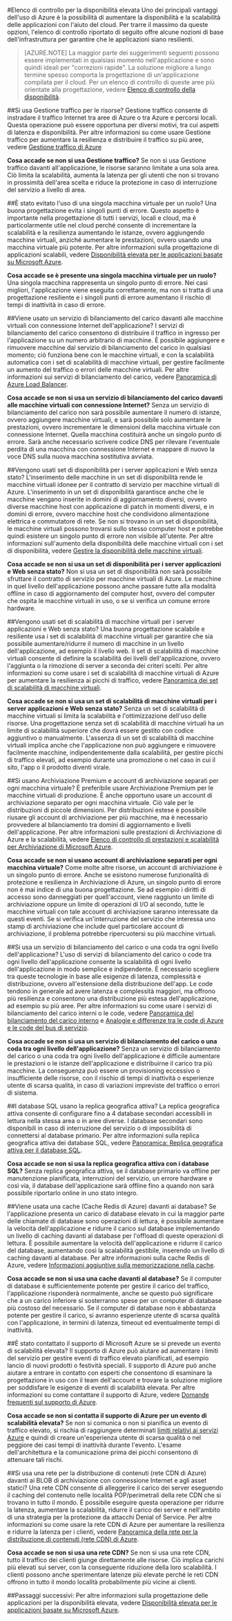 <properties
   pageTitle="Elenco di controllo della disponibilità elevata | Microsoft Azure"
   description="Rapido elenco di controllo di impostazioni e azioni che è possibile usare per migliorare la disponibilità delle applicazioni con Azure."
   services=""
   documentationCenter="na"
   authors="adamglick"
   manager="hongfeig"
   editor=""/>

<tags
   ms.service="resiliency"
   ms.devlang="na"
   ms.topic="article"
   ms.tgt_pltfrm="na"
   ms.workload="na"
   ms.date="06/09/2016"
   ms.author="aglick"/>

#Elenco di controllo per la disponibilità elevata
Uno dei principali vantaggi dell'uso di Azure è la possibilità di aumentare la disponibilità e la scalabilità delle applicazioni con l'aiuto del cloud. Per trarre il massimo da queste opzioni, l'elenco di controllo riportato di seguito offre alcune nozioni di base dell'infrastruttura per garantire che le applicazioni siano resilienti.

>[AZURE.NOTE] La maggior parte dei suggerimenti seguenti possono essere implementati in qualsiasi momento nell'applicazione e sono quindi ideali per "correzioni rapide". La soluzione migliore a lungo termine spesso comporta la progettazione di un'applicazione compilata per il cloud. Per un elenco di controllo di queste aree più orientate alla progettazione, vedere [Elenco di controllo della disponibilità](../best-practices-availability-checklist.md).

##Si usa Gestione traffico per le risorse?
Gestione traffico consente di instradare il traffico Internet tra aree di Azure o tra Azure e percorsi locali. Questa operazione può essere opportuna per diversi motivi, tra cui aspetti di latenza e disponibilità. Per altre informazioni su come usare Gestione traffico per aumentare la resilienza e distribuire il traffico su più aree, vedere [Gestione traffico di Azure](../traffic-manager/traffic-manager-overview.md)

__Cosa accade se non si usa Gestione traffico?__ Se non si usa Gestione traffico davanti all'applicazione, le risorse saranno limitate a una sola area. Ciò limita la scalabilità, aumenta la latenza per gli utenti che non si trovano in prossimità dell'area scelta e riduce la protezione in caso di interruzione del servizio a livello di area.

##È stato evitato l'uso di una singola macchina virtuale per un ruolo?
Una buona progettazione evita i singoli punti di errore. Questo aspetto è importante nella progettazione di tutti i servizi, locali e cloud, ma è particolarmente utile nel cloud perché consente di incrementare la scalabilità e la resilienza aumentando le istanze, ovvero aggiungendo macchine virtuali, anziché aumentare le prestazioni, ovvero usando una macchina virtuale più potente. Per altre informazioni sulla progettazione di applicazioni scalabili, vedere [Disponibilità elevata per le applicazioni basate su Microsoft Azure](resiliency-high-availability-azure-applications.md).

__Cosa accade se è presente una singola macchina virtuale per un ruolo?__ Una singola macchina rappresenta un singolo punto di errore. Nei casi migliori, l'applicazione viene eseguita correttamente, ma non si tratta di una progettazione resiliente e i singoli punti di errore aumentano il rischio di tempi di inattività in caso di errore.

##Viene usato un servizio di bilanciamento del carico davanti alle macchine virtuali con connessione Internet dell'applicazione?
I servizi di bilanciamento del carico consentono di distribuire il traffico in ingresso per l'applicazione su un numero arbitrario di macchine. È possibile aggiungere e rimuovere macchine dal servizio di bilanciamento del carico in qualsiasi momento; ciò funziona bene con le macchine virtuali, e con la scalabilità automatica con i set di scalabilità di macchine virtuali, per gestire facilmente un aumento del traffico o errori delle macchine virtuali. Per altre informazioni sui servizi di bilanciamento del carico, vedere [Panoramica di Azure Load Balancer](../load-balancer/load-balancer-overview.md).

__Cosa accade se non si usa un servizio di bilanciamento del carico davanti alle macchine virtuali con connessione Internet?__ Senza un servizio di bilanciamento del carico non sarà possibile aumentare il numero di istanze, ovvero aggiungere macchine virtuali, e sarà possibile solo aumentare le prestazioni, ovvero incrementare le dimensioni della macchina virtuale con connessione Internet. Quella macchina costituirà anche un singolo punto di errore. Sarà anche necessario scrivere codice DNS per rilevare l'eventuale perdita di una macchina con connessione Internet e mappare di nuovo la voce DNS sulla nuova macchina sostitutiva avviata.

##Vengono usati set di disponibilità per i server applicazioni e Web senza stato?
L'inserimento delle macchine in un set di disponibilità rende le macchine virtuali idonee per il contratto di servizio per macchine virtuali di Azure. L'inserimento in un set di disponibilità garantisce anche che le macchine vengano inserite in domini di aggiornamento diversi, ovvero diverse macchine host con applicazione di patch in momenti diversi, e in domini di errore, ovvero macchine host che condividono alimentazione elettrica e commutatore di rete. Se non si trovano in un set di disponibilità, le macchine virtuali possono trovarsi sullo stesso computer host e potrebbe quindi esistere un singolo punto di errore non visibile all'utente. Per altre informazioni sull'aumento della disponibilità delle macchine virtuali con i set di disponibilità, vedere [Gestire la disponibilità delle macchine virtuali](../virtual-machines/virtual-machines-windows-manage-availability.md).

__Cosa accade se non si usa un set di disponibilità per i server applicazioni e Web senza stato?__ Non si usa un set di disponibilità non sarà possibile sfruttare il contratto di servizio per macchine virtuali di Azure. Le macchine in quel livello dell'applicazione possono anche passare tutte alla modalità offline in caso di aggiornamento del computer host, ovvero del computer che ospita le macchine virtuali in uso, o se si verifica un comune errore hardware.

##Vengono usati set di scalabilità di macchine virtuali per i server applicazioni e Web senza stato?
Una buona progettazione scalabile e resiliente usa i set di scalabilità di macchine virtuali per garantire che sia possibile aumentare/ridurre il numero di macchine in un livello dell'applicazione, ad esempio il livello web. Il set di scalabilità di macchine virtuali consente di definire la scalabilità dei livelli dell'applicazione, ovvero l'aggiunta o la rimozione di server a seconda dei criteri scelti. Per altre informazioni su come usare i set di scalabilità di macchine virtuali di Azure per aumentare la resilienza ai picchi di traffico, vedere [Panoramica dei set di scalabilità di macchine virtuali](../virtual-machine-scale-sets/virtual-machine-scale-sets-overview.md).

__Cosa accade se non si usa un set di scalabilità di macchine virtuali per i server applicazioni e Web senza stato?__ Senza un set di scalabilità di macchine virtuali si limita la scalabilità e l'ottimizzazione dell'uso delle risorse. Una progettazione senza set di scalabilità di macchine virtuali ha un limite di scalabilità superiore che dovrà essere gestito con codice aggiuntivo o manualmente. L'assenza di un set di scalabilità di macchine virtuali implica anche che l'applicazione non può aggiungere e rimuovere facilmente macchine, indipendentemente dalla scalabilità, per gestire picchi di traffico elevati, ad esempio durante una promozione o nel caso in cui il sito, l'app o il prodotto diventi virale.

##Si usano Archiviazione Premium e account di archiviazione separati per ogni macchina virtuale?
È preferibile usare Archiviazione Premium per le macchine virtuali di produzione. È anche opportuno usare un account di archiviazione separato per ogni macchina virtuale. Ciò vale per le distribuzioni di piccole dimensioni. Per distribuzioni estese è possibile riusare gli account di archiviazione per più macchine, ma è necessario provvedere al bilanciamento tra domini di aggiornamento e livelli dell'applicazione. Per altre informazioni sulle prestazioni di Archiviazione di Azure e la scalabilità, vedere [Elenco di controllo di prestazioni e scalabilità per Archiviazione di Microsoft Azure](../storage/storage-performance-checklist.md).

__Cosa accade se non si usano account di archiviazione separati per ogni macchina virtuale?__ Come molte altre risorse, un account di archiviazione è un singolo punto di errore. Anche se esistono numerose funzionalità di protezione e resilienza in Archiviazione di Azure, un singolo punto di errore non è mai indice di una buona progettazione. Se ad esempio i diritti di accesso sono danneggiati per quell'account, viene raggiunto un limite di archiviazione oppure un limite di operazioni di I/O al secondo, tutte le macchine virtuali con tale account di archiviazione saranno interessate da questi eventi. Se si verifica un'interruzione del servizio che interessa uno stamp di archiviazione che include quel particolare account di archiviazione, il problema potrebbe ripercuotersi su più macchine virtuali.

##Si usa un servizio di bilanciamento del carico o una coda tra ogni livello dell'applicazione?
L'uso di servizi di bilanciamento del carico o code tra ogni livello dell'applicazione consente la scalabilità di ogni livello dell'applicazione in modo semplice e indipendente. È necessario scegliere tra queste tecnologie in base alle esigenze di latenza, complessità e distribuzione, ovvero all'estensione della distribuzione dell'app. Le code tendono in generale ad avere latenza e complessità maggiori, ma offrono più resilienza e consentono una distribuzione più estesa dell'applicazione, ad esempio su più aree. Per altre informazioni su come usare i servizi di bilanciamento del carico interni o le code, vedere [Panoramica del bilanciamento del carico interno](../load-balancer/load-balancer-internal-overview.md) e [Analogie e differenze tra le code di Azure e le code del bus di servizio](../service-bus/service-bus-azure-and-service-bus-queues-compared-contrasted.md).

__Cosa accade se non si usa un servizio di bilanciamento del carico o una coda tra ogni livello dell'applicazione?__ Senza un servizio di bilanciamento del carico o una coda tra ogni livello dell'applicazione è difficile aumentare le prestazioni o le istanze dell'applicazione e distribuirne il carico tra più macchine. La conseguenza può essere un provisioning eccessivo o insufficiente delle risorse, con il rischio di tempi di inattività o esperienze utente di scarsa qualità, in caso di variazioni impreviste del traffico o errori di sistema.
 
##I database SQL usano la replica geografica attiva? 
La replica geografica attiva consente di configurare fino a 4 database secondari accessibili in lettura nella stessa area o in aree diverse. I database secondari sono disponibili in caso di interruzione del servizio o di impossibilità di connettersi al database primario. Per altre informazioni sulla replica geografica attiva dei database SQL, vedere [Panoramica: Replica geografica attiva per il database SQL](../sql-database/sql-database-geo-replication-overview.md).
 
 __Cosa accade se non si usa la replica geografica attiva con i database SQL?__ Senza replica geografica attiva, se il database primario va offline per manutenzione pianificata, interruzioni del servizio, un errore hardware e così via, il database dell'applicazione sarà offline fino a quando non sarà possibile riportarlo online in uno stato integro.
 
##Viene usata una cache (Cache Redis di Azure) davanti ai database?
Se l'applicazione presenta un carico di database elevato in cui la maggior parte delle chiamate di database sono operazioni di lettura, è possibile aumentare la velocità dell'applicazione e ridurre il carico sul database implementando un livello di caching davanti al database per l'offload di queste operazioni di lettura. È possibile aumentare la velocità dell'applicazione e ridurre il carico del database, aumentando così la scalabilità gestibile, inserendo un livello di caching davanti al database. Per altre informazioni sulla cache Redis di Azure, vedere [Informazioni aggiuntive sulla memorizzazione nella cache](../best-practices-caching.md).
 
 __Cosa accade se non si usa una cache davanti al database?__ Se il computer di database è sufficientemente potente per gestire il carico del traffico, l'applicazione risponderà normalmente, anche se questo può significare che a un carico inferiore si sosterranno spese per un computer di database più costoso del necessario. Se il computer di database non è abbastanza potente per gestire il carico, si avranno esperienze utente di scarsa qualità con l'applicazione, in termini di latenza, timeout ed eventualmente tempi di inattività.
 
##È stato contattato il supporto di Microsoft Azure se si prevede un evento di scalabilità elevata?
Il supporto di Azure può aiutare ad aumentare i limiti del servizio per gestire eventi di traffico elevato pianificati, ad esempio lancio di nuovi prodotti o festività speciali. Il supporto di Azure può anche aiutare a entrare in contatto con esperti che consentono di esaminare la progettazione in uso con il team dell'account e trovare la soluzione migliore per soddisfare le esigenze di eventi di scalabilità elevata. Per altre informazioni su come contattare il supporto di Azure, vedere [Domande frequenti sul supporto di Azure](https://azure.microsoft.com/support/faq/).

__Cosa accade se non si contatta il supporto di Azure per un evento di scalabilità elevata?__ Se non si comunica o non si pianifica un evento di traffico elevato, si rischia di raggiungere determinati [limiti relativi ai servizi Azure](../azure-subscription-service-limits.md) e quindi di creare un'esperienza utente di scarsa qualità o nel peggiore dei casi tempi di inattività durante l'evento. L'esame dell'architettura e la comunicazione prima dei picchi consentono di attenuare tali rischi.

##Si usa una rete per la distribuzione di contenuti (rete CDN di Azure) davanti ai BLOB di archiviazione con connessione Internet e agli asset statici?
Una rete CDN consente di alleggerire il carico dei server eseguendo il caching del contenuto nelle località POP/perimetrali della rete CDN che si trovano in tutto il mondo. È possibile eseguire questa operazione per ridurre la latenza, aumentare la scalabilità, ridurre il carico dei server e nell'ambito di una strategia per la protezione da attacchi Denial of Service. Per altre informazioni su come usare la rete CDN di Azure per aumentare la resilienza e ridurre la latenza per i clienti, vedere [Panoramica della rete per la distribuzione di contenuti (rete CDN) di Azure](../cdn/cdn-overview.md).

__Cosa accade se non si usa una rete CDN?__ Se non si usa una rete CDN, tutto il traffico dei clienti giunge direttamente alle risorse. Ciò implica carichi più elevati sui server, con la conseguente riduzione della loro scalabilità. I clienti possono anche sperimentare latenze più elevate perché le reti CDN offrono in tutto il mondo località probabilmente più vicine ai clienti.

##Passaggi successivi:
Per altre informazioni sulla progettazione delle applicazioni per la disponibilità elevata, vedere [Disponibilità elevata per le applicazioni basate su Microsoft Azure](resiliency-high-availability-azure-applications.md).

<!---HONumber=AcomDC_0608_2016-->